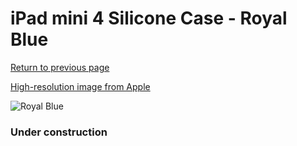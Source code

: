 # iPad mini 4 Silicone Case - Royal Blue

[Return to previous page](/ipad_mini4)

[High-resolution image from Apple](https://store.storeimages.cdn-apple.com/8756/as-images.apple.com/is/MM3M2?wid=4500&hei=4500&fmt=png)

<div style="width: 384px"><img src="/everyphone/MM3M2.png" alt="Royal Blue"></div>

### Under construction
